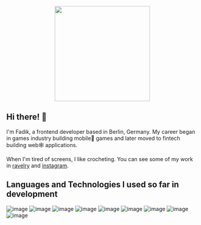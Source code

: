 <p align="center">  
  <img src="https://i.giphy.com/media/v1.Y2lkPTc5MGI3NjExN2hqNXpraHB1eTlqYXNucmVsbG5xbTFzdno5czF4d2Q1bGt4ejZrayZlcD12MV9pbnRlcm5hbF9naWZfYnlfaWQmY3Q9Zw/xUA7baPCKUdbjqcQNO/giphy.gif" width="250px"/>
</p>

## Hi there! 🐣
I'm Fadik, a frontend developer based in Berlin, Germany. My career began in games industry building mobile📱 games and later moved to fintech building web🕸️ applications.

When I'm tired of screens, I like crocheting. You can see some of my work in [ravelry](https://www.ravelry.com/projects/fadik-makes) and [instagram](https://www.instagram.com/fadik._.makes/).

## Languages and Technologies I used so far in development

![image](https://img.shields.io/badge/React-20232A?style=for-the-badge&logo=react&logoColor=61DAFB) ![image](https://img.shields.io/badge/JavaScript-323330?style=for-the-badge&logo=javascript&logoColor=F7DF1E) ![image](https://img.shields.io/badge/TypeScript-007ACC?style=for-the-badge&logo=typescript&logoColor=white) ![image](https://img.shields.io/badge/HTML5-E34F26?style=for-the-badge&logo=html5&logoColor=white) ![image](https://img.shields.io/badge/CSS3-1572B6?style=for-the-badge&logo=css3&logoColor=white)  ![image](https://img.shields.io/badge/Jest-C21325?style=for-the-badge&logo=jest&logoColor=white) ![image](https://img.shields.io/badge/Cypress-17202C?style=for-the-badge&logo=cypress&logoColor=white) ![image](https://img.shields.io/badge/GIT-E44C30?style=for-the-badge&logo=git&logoColor=white) ![image](https://img.shields.io/badge/Figma-F24E1E?style=for-the-badge&logo=figma&logoColor=white) 








 








